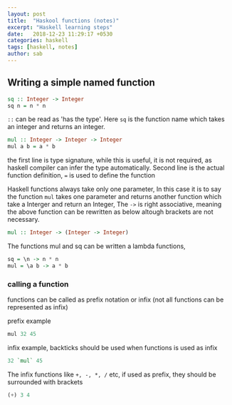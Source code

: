```yaml
---
layout: post
title:  "Haskool functions (notes)"
excerpt: "Haskell learning steps"
date:   2018-12-23 11:29:17 +0530
categories: haskell
tags: [haskell, notes]
author: sab
---
```


##  Writing a simple named function

```hs
sq :: Integer -> Integer
sq n = n * n
```

`::` can be read as 'has the type'. Here `sq` is the function name which takes an integer and returns an integer.

```hs
mul :: Integer -> Integer -> Integer
mul a b = a * b
```
the first line is type signature, while this is useful, it is not required, as haskell compiler can infer the type automatically. Second line is the actual function definition, `=` is used to define the function

Haskell functions always take only one parameter, In this case it is to say the function `mul` takes one parameter and returns another function which take a Interger and return an Integer, The `->` is right associative, meaning the above function can be rewritten as below altough brackets are not necessary.

```hs
mul :: Integer -> (Integer -> Integer)
```

The functions mul and sq can be written a lambda functions,

```hs
sq = \n -> n * n
mul = \a b -> a * b
```

### calling a function

functions can be called as prefix notation or infix (not all functions can be represented as infix)

prefix example 
```hs
mul 32 45
```

infix example, backticks should be used when functions is used as infix
```hs
32 `mul` 45
```

The infix functions like `+, -, *, /` etc, if used as prefix, they should be surrounded with brackets

```hs
(+) 3 4
```



